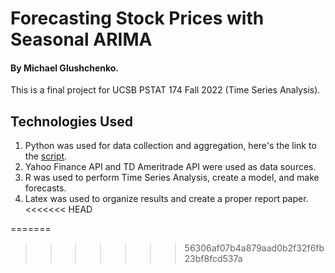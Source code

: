 # Forecasting Stock Prices with Seasonal ARIMA
#### By Michael Glushchenko.

This is a final project for UCSB PSTAT 174 Fall 2022 (Time Series Analysis).

## Technologies Used
1) Python was used for data collection and aggregation, here's the link to the [script](https://github.com/glush-n-charles/market-analysis/blob/main/data_mining/td_price_history.py).
2) Yahoo Finance API and TD Ameritrade API were used as data sources.
3) R was used to perform Time Series Analysis, create a model, and make forecasts.
4) Latex was used to organize results and create a proper report paper.
<<<<<<< HEAD

=======
>>>>>>> 56306af07b4a879aad0b2f32f6fb23bf8fcd537a
